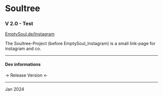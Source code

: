# Soultree
### V 2.0 - Test
[EmptySoul.de/Instagram](https://emptysoul.de/instagram/)

The Soultree-Project (before EmptySoul_Instagram) is a small link-page for instagram and co.

___
#### Dev informations

-> Release Version <-
____
Jan 2024